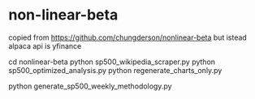 # non-linear-beta
copied from https://github.com/chungderson/nonlinear-beta but istead alpaca api is yfinance

cd nonlinear-beta
python sp500_wikipedia_scraper.py
python sp500_optimized_analysis.py
python regenerate_charts_only.py

python generate_sp500_weekly_methodology.py

